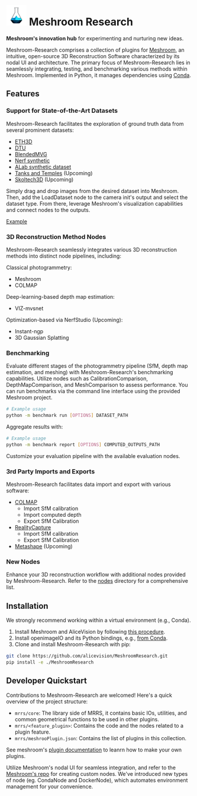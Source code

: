 # ![Meshroom Research Logo](./assets/logo-inline.png) Meshroom Research

**Meshroom's innovation hub** for experimenting and nurturing new ideas. 

Meshroom-Research comprises a collection of plugins for [Meshroom](https://alicevision.org/#meshroom), an intuitive, open-source 3D Reconstruction Software characterized by its nodal UI and architecture.
The primary focus of Meshroom-Research lies in seamlessly integrating, testing, and benchmarking various methods within Meshroom. Implemented in Python, it manages dependencies using [Conda](https://conda.io/projects/conda/en/latest/user-guide/install/index.html).


## Features 

### Support for State-of-the-Art Datasets

Meshroom-Research facilitates the exploration of ground truth data from several prominent datasets:

- [ETH3D](https://www.eth3d.net/overview)
- [DTU](https://roboimagedata.compute.dtu.dk/?page_id=36)
- [BlendedMVG](https://github.com/YoYo000/BlendedMVS)
- [Nerf synthetic](https://www.matthewtancik.com/nerf)
- [ALab synthetic dataset](alab_dataset)
- [Tanks and Temples](https://www.tanksandtemples.org/) (Upcoming)
- [Skoltech3D](https://github.com/Skoltech-3D/sk3d_data) (Upcoming)

Simply drag and drop images from the desired dataset into Meshroom. Then, add the LoadDataset node to the camera init's output and select the dataset type. From there, leverage Meshroom's visualization capabilities and connect nodes to the outputs.

[Example](https://github.com/alicevision/MeshroomResearch/assets/72275161/974c2127-157c-43de-8898-26bcc9676b15)

### 3D Reconstruction Method Nodes

Meshroom-Research seamlessly integrates various 3D reconstruction methods into distinct node pipelines, including:

Classical photogrammetry:
  - Meshroom
  - COLMAP

Deep-learning-based depth map estimation:
  - VIZ-mvsnet

Optimization-based via NerfStudio (Upcoming):
  - Instant-ngp
  - 3D Gaussian Splatting

### Benchmarking

Evaluate different stages of the photogrammetry pipeline (SfM, depth map estimation, and meshing) with Meshroom-Research's benchmarking capabilities. Utilize nodes such as CalibrationComparison, DepthMapComparison, and MeshComparison to assess performance. You can run benchmarks via the command line interface using the provided Meshroom project.

```bash
# Example usage
python -m benchmark run [OPTIONS] DATASET_PATH
```

Aggregate results with:

```bash
# Example usage
python -m benchmark report [OPTIONS] COMPUTED_OUTPUTS_PATH
```

Customize your evaluation pipeline with the available evaluation nodes.

### 3rd Party Imports and Exports

Meshroom-Research facilitates data import and export with various software:

- [COLMAP](https://colmap.github.io/)
  - Import SfM calibration
  - Import computed depth
  - Export SfM Calibration
- [RealityCapture](https://www.capturingreality.com/)
  - Import SfM calibration
  - Export SfM Calibration
- [Metashape](https://www.agisoft.com/) (Upcoming)

### New Nodes

Enhance your 3D reconstruction workflow with additional nodes provided by Meshroom-Research. Refer to the [nodes](mrrs/nodes/README.md) directory for a comprehensive list.

## Installation

We strongly recommend working within a virtual environment (e.g., Conda).

1. Install Meshroom and AliceVision by following [this procedure](https://github.com/alicevision/Meshroom).
2. Install openimageIO and its Python bindings, e.g., [from Conda](https://anaconda.org/conda-forge/openimageio).
3. Clone and install Meshroom-Research with pip:

```bash
git clone https://github.com/alicevision/MeshroomResearch.git
pip install -e ./MeshroomResearch
```

## Developer Quickstart

Contributions to Meshroom-Research are welcomed! Here's a quick overview of the project structure:

- `mrrs/core`: The library side of MRRS, it contains basic IOs, utilities, and common geometrical functions to be used in other plugins.
- `mrrs/<feature_plugin>`: Contains the code and the nodes related to a plugin feature.
- `mrrs/meshrooPlugin.json`: Contains the list of plugins in this collection.

See meshroom's [plugin documentation](https://github.com/alicevision/Meshroom/tree/dev/plugin_system/meshroom/core) to leanrn how to make your own plugins.

Utilize Meshroom's nodal UI for seamless integration, and refer to the [Meshroom's repo](https://github.com/alicevision/Meshroom) for creating custom nodes. We've introduced new types of node (eg. CondaNode and DockerNode), which automates  environment management for your convenience.
